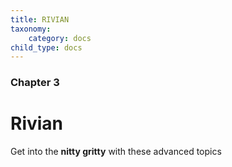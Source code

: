 ```yaml
---
title: RIVIAN
taxonomy:
    category: docs
child_type: docs
---
```


### Chapter 3

# Rivian

Get into the **nitty gritty** with these advanced topics
